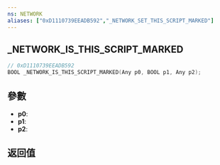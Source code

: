 ```yaml
---
ns: NETWORK
aliases: ["0xD1110739EEADB592","_NETWORK_SET_THIS_SCRIPT_MARKED"]
---
```

## _NETWORK_IS_THIS_SCRIPT_MARKED

```c
// 0xD1110739EEADB592
BOOL _NETWORK_IS_THIS_SCRIPT_MARKED(Any p0, BOOL p1, Any p2);
```


## 參數
* **p0**: 
* **p1**: 
* **p2**: 

## 返回值
